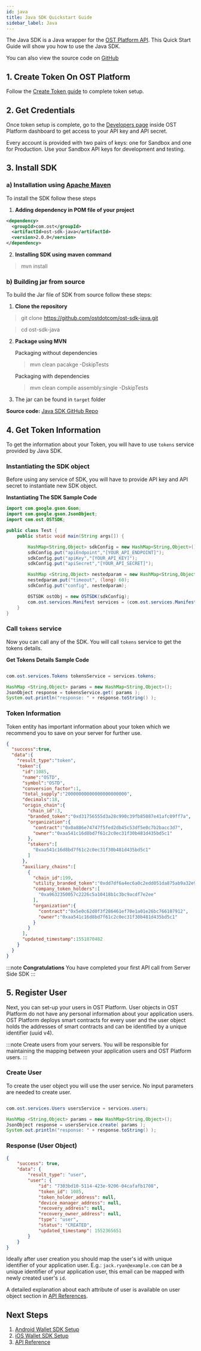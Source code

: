 ```yaml
---
id: java
title: Java SDK Quickstart Guide
sidebar_label: Java
---
```


The Java SDK is a Java wrapper for the [OST Platform API](/platform/docs/api). This Quick Start Guide will show you how to use the Java SDK.

You can also view the source code on [GitHub](https://github.com/ostdotcom/ost-sdk-java/tree/v2.0.0)

## 1. Create Token On OST Platform
Follow the [Create Token guide](/platform/docs/1-create/) to complete token setup.

## 2. Get Credentials
Once token setup is complete, go to the [Developers page](https://platform.ost.com/testnet/developer) inside OST Platform dashboard to get access to your API key and API secret.

Every account is provided with two pairs of keys: one for Sandbox and one for Production. Use your Sandbox API keys for development and testing.

## 3. Install SDK

### a) Installation using [Apache Maven](https://maven.apache.org/index.html)

To install the SDK follow these steps <br>

1. **Adding dependency in POM file of your project**

```xml
<dependency>
  <groupId>com.ost</groupId>
  <artifactId>ost-sdk-java</artifactId>
  <version>2.0.0</version>
</dependency>
```

2. **Installing SDK using maven command**

> mvn install

### b) Building jar from source

To build the Jar file of SDK from source follow these steps:

1. **Clone the repository**

> git clone https://github.com/ostdotcom/ost-sdk-java.git

> cd ost-sdk-java

2. **Package using MVN**

   Packaging without dependencies

    > mvn clean pacakge -DskipTests

   Packaging with dependencies

    > mvn clean compile assembly:single -DskipTests


3. The jar can be found in `target` folder

**Source code:** [Java SDK GitHub Repo](https://github.com/ostdotcom/ost-sdk-java/tree/v2.0.0)

## 4. Get Token Information
To get the information about your Token, you will have to use `tokens` service provided by Java SDK.

### Instantiating the SDK object
Before using any service of SDK, you will have to provide API key and API secret to instantiate new SDK object.

**Instantiating The SDK Sample Code**

```java
import com.google.gson.Gson;
import com.google.gson.JsonObject;
import com.ost.OSTSDK;

public class Test {
    public static void main(String args[]) {

        HashMap<String,Object> sdkConfig = new HashMap<String,Object>();
        sdkConfig.put("apiEndpoint","[YOUR_API_ENDPOINT]");
        sdkConfig.put("apiKey","[YOUR_API_KEY]");
        sdkConfig.put("apiSecret","[YOUR_API_SECRET]");

        HashMap <String,Object> nestedparam = new HashMap<String,Object>();
        nestedparam.put("timeout", (long) 60);
        sdkConfig.put("config", nestedparam);

        OSTSDK ostObj = new OSTSDK(sdkConfig);
        com.ost.services.Manifest services = (com.ost.services.Manifest) ostObj.services;
    }
}
```

### Call `tokens` service
Now you can call any of the SDK. You will call `tokens` service to get the tokens details.

**Get Tokens Details Sample Code**

```java

com.ost.services.Tokens tokensService = services.tokens;

HashMap <String,Object> params = new HashMap<String,Object>();
JsonObject response = tokensService.get( params );
System.out.println("response: " + response.toString() );

```

### Token Information 
Token entity has important information about your token which we recommend you to save on your server for further use. 

```json
{
  "success":true,
  "data":{
    "result_type":"token",
    "token":{
      "id":1085,
      "name":"OSTD",
      "symbol":"OSTD",
      "conversion_factor":1,
      "total_supply":"20000000000000000000000",
      "decimals":18,
      "origin_chain":{
        "chain_id":3,
        "branded_token":"0xd31756555d3a28c990c39fb85087e41afc09ff7a",
        "organization":{
          "contract":"0x0a886e74747f5fed2db45c53df5e0c7b2bacc3d7",
          "owner":"0xaa541c16d8bd7f61c2c0ec31f30b481d435bd5c1"
        },
        "stakers":[
          "0xaa541c16d8bd7f61c2c0ec31f30b481d435bd5c1"
        ]
      },
      "auxiliary_chains":[
        {
          "chain_id":199,
          "utility_branded_token":"0xdd7df6a4ec6a0c2edd051da875ab9a32e9567869",
          "company_token_holders":[
            "0xa9632350057c2226c5a10418b1c3bc9acdf7e2ee"
          ],
          "organization":{
            "contract":"0x5e0c62d0f3f286461ef70e1a01e26bc766107912",
            "owner":"0xaa541c16d8bd7f61c2c0ec31f30b481d435bd5c1"
          }
        }
      ],
      "updated_timestamp":1551870482
    }
  }
}
```

:::note **Congratulations** 
You have completed your first API call from Server Side SDK
:::

## 5. Register User
Next, you can set-up your users in OST Platform. User objects in OST Platform do not have any personal information about your application users. OST Platform deploys smart contracts for every user and the user object holds the addresses of smart contracts and can be identified by a unique identifier (uuid v4).

:::note
Create users from your servers. You will be responsible for maintaining the mapping between your application users and OST Platform users.
:::

### Create User
To create the user object you will use the user service. No input parameters are needed to create user.

```java

com.ost.services.Users usersService = services.users;

HashMap <String,Object> params = new HashMap<String,Object>();
JsonObject response = usersService.create( params );
System.out.println("response: " + response.toString() );

```

### Response (User Object)
```json
{
    "success": true,
    "data": {
        "result_type": "user",
        "user": {
            "id": "7303bd10-5114-423e-9206-04cafafb1708",
            "token_id": 1085,
            "token_holder_address": null,
            "device_manager_address": null,
            "recovery_address": null,
            "recovery_owner_address": null,
            "type": "user",
            "status": "CREATED",
            "updated_timestamp": 1552365651
        }
    }
}
```

Ideally after user creation you should map the user's id with unique identifier of your application user. E.g.: `jack.ryan@example.com` can be a unique identifier of your application user, this email can be mapped with newly created user's `id`.

A detailed explanation about each attribute of user is available on user object section in [API References](/platform/docs/api/#user-object).


## Next Steps
1. [Android Wallet SDK Setup](/platform/docs/sdk/mobile-wallet-sdks/android/)
2. [iOS Wallet SDK Setup](/platform/docs/sdk/mobile-wallet-sdks/iOS)
3. [API Reference](/platform/docs/api/)

